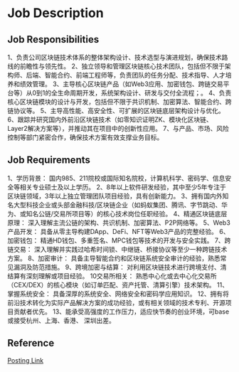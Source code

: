 # Job Description
## Job Responsibilities
1、负责公司区块链技术体系的整体架构设计、技术选型与演进规划，确保技术路线的前瞻性与领先性。
2、独立领导和管理区块链核心技术团队，包括但不限于架构师、后端、智能合约、前端工程师等，负责团队的任务分配、技术指导、人才培养和绩效管理。
3、主导核心区块链产品（如Web3应用、加密钱包、跨链交易平台等）从0到1的全生命周期开发，系统架构设计、研发与交付全流程；。
4、负责核心区块链模块的设计与开发，包括但不限于共识机制、加密算法、智能合约、跨链协议等。
5、主导高性能、高安全性、可扩展的区块链底层架构设计与优化。
6、跟踪并研究国内外前沿区块链技术（如零知识证明ZK、模块化区块链、Layer2解决方案等），并推动其在项目中的创新性应用。
7、与产品、市场、风险控制等部门紧密合作，确保技术方案有效支撑业务目标。

## Job Requirements
1、学历背景： 国内985、211院校或国际知名院校，计算机科学、密码学、信息安全等相关专业硕士及以上学历。
2、8年以上软件研发经验，其中至少5年专注于区块链领域，3年以上独立管理团队项目经验，具有创新能力。
3、拥有国内外知名大型科技企业或头部金融科技/区块链企业（如蚂蚁集团、腾讯、字节跳动、华为、或知名公链/交易所项目等）的核心技术岗位任职经验。
4、精通区块链底层原理： 深入理解主流公链的架构、共识机制、加密算法、P2P网络等。
5、Web3产品开发： 具备从零主导构建DApp、DeFi、NFT等Web3产品的完整经验。
6、加密钱包： 精通HD钱包、多重签名、MPC钱包等技术的开发与安全实践。
7、跨链交易： 深入理解并实践过哈希时间锁、中继链、桥接协议等至少一种跨链技术方案。
8、加密审计： 具备主导智能合约和区块链系统安全审计的经验，熟悉常见漏洞及防范措施。
9、跨境加密与结算： 对利用区块链技术进行跨境支付、清结算有深刻理解或项目经验。
10交易所相关： 熟悉中心化或去中心化交易所（CEX/DEX）的核心模块（如订单匹配、资产托管、清算引擎）技术架构。
11、掌握系统安全： 具备深厚的系统安全、网络安全和密码学应用知识。
12、拥有将前沿技术转化为实际产品解决方案的成功经验，或有相关领域的技术专利、开源项目贡献者优先。
13、能承受高强度的工作压力，适应快节奏的创业环境，可base或接受杭州、上海、香港、 深圳出差。

## Reference

[Posting Link](https://m.zhipin.com/mpa/html/weijd/weijd-job/03dc19d36da8841303x90tu7EVdX?date8=20251030&sid=tosee_jd_c55574dc5dd003ba0XR-3du4FFI~&openWeapp=1&fromSource=2)